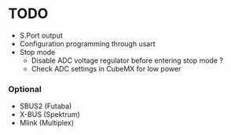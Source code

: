 # TODO

- S.Port output
- Configuration programming through usart
- Stop mode
    - Disable ADC voltage regulator before entering stop mode ?
    - Check ADC settings in CubeMX for low power

### Optional

- SBUS2 (Futaba)
- X-BUS (Spektrum)
- Mlink (Multiplex)
